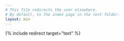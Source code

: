 ```yaml
---
# This file redirects the user elsewhere.
# By default, to the index page in the text folder.
layout: min
---
```


{% include redirect target="text" %}
